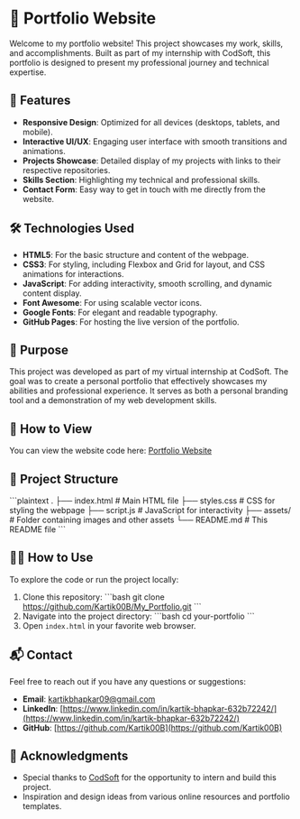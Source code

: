 # 💼 Portfolio Website

Welcome to my portfolio website! This project showcases my work, skills, and accomplishments. Built as part of my internship with CodSoft, this portfolio is designed to present my professional journey and technical expertise.

## 🌟 Features

- **Responsive Design**: Optimized for all devices (desktops, tablets, and mobile).
- **Interactive UI/UX**: Engaging user interface with smooth transitions and animations.
- **Projects Showcase**: Detailed display of my projects with links to their respective repositories.
- **Skills Section**: Highlighting my technical and professional skills.
- **Contact Form**: Easy way to get in touch with me directly from the website.

## 🛠️ Technologies Used

- **HTML5**: For the basic structure and content of the webpage.
- **CSS3**: For styling, including Flexbox and Grid for layout, and CSS animations for interactions.
- **JavaScript**: For adding interactivity, smooth scrolling, and dynamic content display.
- **Font Awesome**: For using scalable vector icons.
- **Google Fonts**: For elegant and readable typography.
- **GitHub Pages**: For hosting the live version of the portfolio.

## 🎯 Purpose

This project was developed as part of my virtual internship at CodSoft. The goal was to create a personal portfolio that effectively showcases my abilities and professional experience. It serves as both a personal branding tool and a demonstration of my web development skills.

## 🚀 How to View

You can view the website code here: [Portfolio Website](https://github.com/Kartik00B/My_Portfolio/)

## 📁 Project Structure

\`\`\`plaintext
.
├── index.html # Main HTML file
├── styles.css # CSS for styling the webpage
├── script.js # JavaScript for interactivity
├── assets/ # Folder containing images and other assets
└── README.md # This README file
\`\`\`

## 👨‍💻 How to Use

To explore the code or run the project locally:

1. Clone this repository:
   \`\`\`bash
   git clone https://github.com/Kartik00B/My_Portfolio.git
   \`\`\`
2. Navigate into the project directory:
   \`\`\`bash
   cd your-portfolio
   \`\`\`
3. Open `index.html` in your favorite web browser.

## 📬 Contact

Feel free to reach out if you have any questions or suggestions:

- **Email**: [kartikbhapkar09@gmail.com](mailto:kartikbhapkar09@gmail.com)
- **LinkedIn**: [https://www.linkedin.com/in/kartik-bhapkar-632b72242/](https://www.linkedin.com/in/kartik-bhapkar-632b72242/)
- **GitHub**: [https://github.com/Kartik00B](https://github.com/Kartik00B)

## 🎉 Acknowledgments

- Special thanks to [CodSoft](https://www.codsoft.in/) for the opportunity to intern and build this project.
- Inspiration and design ideas from various online resources and portfolio templates.
